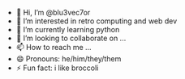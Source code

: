 - 👋 Hi, I’m @blu3vec7or
- 👀 I’m interested in retro computing and web dev
- 🌱 I’m currently learning python
- 💞️ I’m looking to collaborate on ...
- 📫 How to reach me ...
- 😄 Pronouns: he/him/they/them
- ⚡ Fun fact: i like broccoli

<!---
blu3vec7or/blu3vec7or is a ✨ special ✨ repository because its `README.md` (this file) appears on your GitHub profile.
You can click the Preview link to take a look at your changes.
--->
